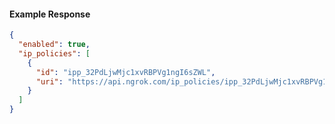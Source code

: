 <!-- Code generated for API Clients. DO NOT EDIT. -->

#### Example Response

```json
{
  "enabled": true,
  "ip_policies": [
    {
      "id": "ipp_32PdLjwMjc1xvRBPVg1ngI6sZWL",
      "uri": "https://api.ngrok.com/ip_policies/ipp_32PdLjwMjc1xvRBPVg1ngI6sZWL"
    }
  ]
}
```
